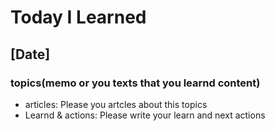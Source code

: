 # Today I Learned

## [Date]

### topics(memo or you texts that you learnd content) 
- articles: Please you artcles about this topics
- Learnd & actions: Please write your learn and next actions

